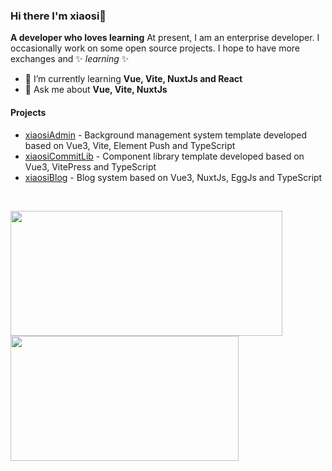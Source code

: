 ### Hi there I'm xiaosi👋

**A developer who loves learning** At present, I am an enterprise developer. I occasionally work on some open source projects. I hope to have more exchanges and ✨ _learning_ ✨ 

- 🚀 I’m currently learning **Vue, Vite, NuxtJs and React**
- 💬 Ask me about **Vue, Vite, NuxtJs**

#### Projects
- [xiaosiAdmin](https://github.com/SuperCuteXiaoSi/xiaosiAdmin) - Background management system template developed based on Vue3, Vite, Element Push and TypeScript
- [xiaosiCommitLib](https://github.com/SuperCuteXiaoSi/xiaosiCommitLib) - Component library template developed based on Vue3, VitePress and TypeScript
- [xiaosiBlog](https://github.com/SuperCuteXiaoSi/xiaosiBlog) - Blog system based on Vue3, NuxtJs, EggJs and TypeScript


<br align="left"/>
<p>
  <img align="left" style="height: 200px; width:435px"  src="https://github-readme-stats.vercel.app/api?username=jsxiaosi&theme=default&show_icons=true" />

  <img align="left" style="height: 200px; width:365px" src="https://github-readme-stats.vercel.app/api/top-langs/?username=jsxiaosi&layout=compact" />
</p>
